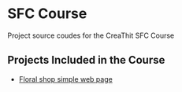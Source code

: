# SFC Course

Project source coudes for the CreaThit SFC Course

## Projects Included in the Course

- [Floral shop simple web page](https://github.com/thethmuu/sfc-course/tree/floral-shop)